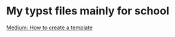 # My typst files mainly for school

[Medium: How to create a template](https://medium.com/@christianhettlage/creating-your-own-typst-template-90fed295a781)

